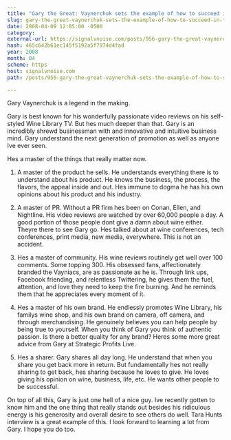 ```yaml
---
title: "Gary the Great: Vaynerchuk sets the example of how to succeed in business today"
slug: gary-the-great-vaynerchuk-sets-the-example-of-how-to-succeed-in-today
date: 2008-04-09 12:05:00 -0500
category: 
external-url: https://signalvnoise.com/posts/956-gary-the-great-vaynerchuk-sets-the-example-of-how-to-succeed-in-business-today
hash: 465c642b61ec145f5192a5f7974d4fad
year: 2008
month: 04
scheme: https
host: signalvnoise.com
path: /posts/956-gary-the-great-vaynerchuk-sets-the-example-of-how-to-succeed-in-business-today

---
```


Gary Vaynerchuk is a legend in the making.



Gary is best known for his wonderfully passionate video reviews on his self-styled Wine Library TV. But hes much deeper than that. Gary is an incredibly shrewd businessman with and innovative and intuitive business mind. Gary understand the next generation of promotion as well as anyone Ive ever seen.



Hes a master of the things that really matter now.



1. A master of the product he sells. He understands everything there is to understand about his product. He knows the business, the process, the flavors, the appeal inside and out. Hes immune to dogma  he has his own opinions about his product and his industry.



2. A master of PR. Without a PR firm hes been on Conan, Ellen, and Nightline. His video reviews are watched by over 60,000 people a day. A good portion of those people dont give a damn about wine either. Theyre there to see Gary go. Hes talked about at wine conferences, tech conferences, print media, new media, everywhere. This is not an accident.



3. Hes a master of community. His wine reviews routinely get well over 100 comments. Some topping 300. His obsessed fans, affectionately branded the Vayniacs, are as passionate as he is. Through link ups, Facebook friending, and relentless Twittering, he gives them the fuel, attention, and love they need to keep the fire burning. And he reminds them that he appreciates every moment of it.



4. Hes a master of his own brand. He endlessly promotes Wine Library, his familys wine shop, and his own brand on camera, off camera, and through merchandising. He genuinely believes you can help people by being true to yourself. When you think of Gary you think of authentic passion. Is there a better quality for any brand? Heres some more great advice from Gary at Strategic Profits Live.



5. Hes a sharer. Gary shares all day long. He understand that when you share you get back more in return. But fundamentally hes not really sharing to get back, hes sharing because he loves to give. He loves giving his opinion on wine, business, life, etc. He wants other people to be successful.



On top of all this, Gary is just one hell of a nice guy. Ive recently gotten to know him and the one thing that really stands out  besides his ridiculous energy  is his generosity and overall desire to see others do well. Tara Hunts interview is a great example of this. I look forward to learning a lot from Gary. I hope you do too.
